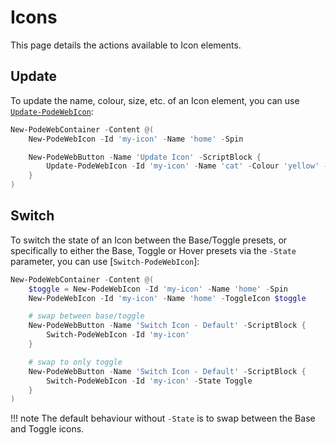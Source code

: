 # Icons

This page details the actions available to Icon elements.

## Update

To update the name, colour, size, etc. of an Icon element, you can use [`Update-PodeWebIcon`](../../../Functions/Actions/Update-PodeWebIcon):

```powershell
New-PodeWebContainer -Content @(
    New-PodeWebIcon -Id 'my-icon' -Name 'home' -Spin

    New-PodeWebButton -Name 'Update Icon' -ScriptBlock {
        Update-PodeWebIcon -Id 'my-icon' -Name 'cat' -Colour 'yellow' -Spin:$false
    }
)
```

## Switch

To switch the state of an Icon between the Base/Toggle presets, or specifically to either the Base, Toggle or Hover presets via the `-State` parameter, you can use [`Switch-PodeWebIcon`]:

```powershell
New-PodeWebContainer -Content @(
    $toggle = New-PodeWebIcon -Id 'my-icon' -Name 'home' -Spin
    New-PodeWebIcon -Id 'my-icon' -Name 'home' -ToggleIcon $toggle

    # swap between base/toggle
    New-PodeWebButton -Name 'Switch Icon - Default' -ScriptBlock {
        Switch-PodeWebIcon -Id 'my-icon'
    }

    # swap to only toggle
    New-PodeWebButton -Name 'Switch Icon - Default' -ScriptBlock {
        Switch-PodeWebIcon -Id 'my-icon' -State Toggle
    }
)
```

!!! note
    The default behaviour without `-State` is to swap between the Base and Toggle icons.
